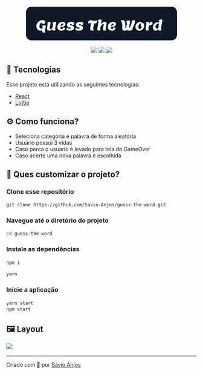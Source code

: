 <p align='center'><img width='400' src="./.github/logo.svg"/></p>

 <p align='center'>
<img src="https://github.com/Savio-Anjos/guess-the-word.git?color=06b6d4">
<img src="https://github.com/Savio-Anjos/guess-the-word.git?color=06b6d4">
<img src="https://github.com/Savio-Anjos/guess-the-word.git?color=06b6d4"> 
</p>

## 🚀 Tecnologias
Esse projeto está utilizando as seguintes tecnologias:
    

- [React](https://pt-br.reactjs.org/)
- [Lottie](https://lottiefiles.com/)



## ⚙️ Como funciona?
- Seleciona categoria e palavra de forma aleatória
- Usuário possui 3 vidas
- Caso perca o usuario é levado para tela de GameOver
- Caso acerte uma nova palavra é escolhida

## 🎲 Ques customizar o projeto?
### Clone esse repositório
```bash
git clone https://github.com/Savio-Anjos/guess-the-word.git

```

### Navegue até o diretório do projeto
```bash 
cd guess-the-word
```

### Instale as dependências
```bash
npm i
```
```bash
yarn
```
### Inicie a aplicação 
```bash
yarn start
npm start
```

## 🖼️ Layout
<img src=".github/loyout.png">

---
<p>Criado com 💙 por <a href='https://github.com/Savio-Anjos/' target='_blank'>Sávio Anjos</a></p>